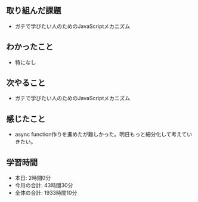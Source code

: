 ## 取り組んだ課題
- ガチで学びたい人のためのJavaScriptメカニズム
## わかったこと
- 特になし
## 次やること
- ガチで学びたい人のためのJavaScriptメカニズム
## 感じたこと
- async function作りを進めたが難しかった。明日もっと細分化して考えていきたい。
## 学習時間
- 本日: 2時間0分
- 今月の合計: 43時間30分
- 全体の合計: 1933時間10分

